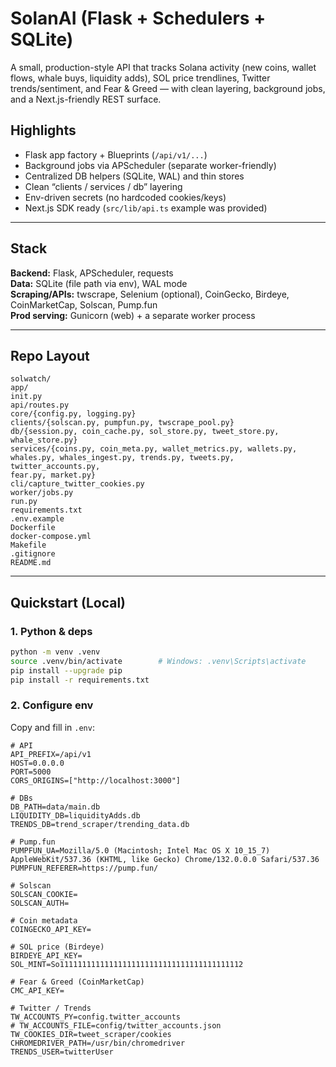 # SolanAI (Flask + Schedulers + SQLite)

A small, production-style API that tracks Solana activity (new coins, wallet flows, whale buys, liquidity adds), SOL price trendlines, Twitter trends/sentiment, and Fear & Greed — with clean layering, background jobs, and a Next.js-friendly REST surface.

## Highlights
- Flask app factory + Blueprints (`/api/v1/...`)
- Background jobs via APScheduler (separate worker-friendly)
- Centralized DB helpers (SQLite, WAL) and thin stores
- Clean “clients / services / db” layering
- Env-driven secrets (no hardcoded cookies/keys)
- Next.js SDK ready (`src/lib/api.ts` example was provided)

---

## Stack
**Backend:** Flask, APScheduler, requests  
**Data:** SQLite (file path via env), WAL mode  
**Scraping/APIs:** twscrape, Selenium (optional), CoinGecko, Birdeye, CoinMarketCap, Solscan, Pump.fun  
**Prod serving:** Gunicorn (web) + a separate worker process

---

## Repo Layout
```
solwatch/
app/
init.py
api/routes.py
core/{config.py, logging.py}
clients/{solscan.py, pumpfun.py, twscrape_pool.py}
db/{session.py, coin_cache.py, sol_store.py, tweet_store.py, whale_store.py}
services/{coins.py, coin_meta.py, wallet_metrics.py, wallets.py,
whales.py, whales_ingest.py, trends.py, tweets.py, twitter_accounts.py,
fear.py, market.py}
cli/capture_twitter_cookies.py
worker/jobs.py
run.py
requirements.txt
.env.example
Dockerfile
docker-compose.yml
Makefile
.gitignore
README.md
```

---

## Quickstart (Local)

### 1. Python & deps
```bash
python -m venv .venv
source .venv/bin/activate        # Windows: .venv\Scripts\activate
pip install --upgrade pip
pip install -r requirements.txt
```

### 2. Configure env

Copy and fill in ```.env```:

```env
# API
API_PREFIX=/api/v1
HOST=0.0.0.0
PORT=5000
CORS_ORIGINS=["http://localhost:3000"]

# DBs
DB_PATH=data/main.db
LIQUIDITY_DB=liquidityAdds.db
TRENDS_DB=trend_scraper/trending_data.db

# Pump.fun
PUMPFUN_UA=Mozilla/5.0 (Macintosh; Intel Mac OS X 10_15_7) AppleWebKit/537.36 (KHTML, like Gecko) Chrome/132.0.0.0 Safari/537.36
PUMPFUN_REFERER=https://pump.fun/

# Solscan
SOLSCAN_COOKIE=
SOLSCAN_AUTH=

# Coin metadata
COINGECKO_API_KEY=

# SOL price (Birdeye)
BIRDEYE_API_KEY=
SOL_MINT=So11111111111111111111111111111111111111112

# Fear & Greed (CoinMarketCap)
CMC_API_KEY=

# Twitter / Trends
TW_ACCOUNTS_PY=config.twitter_accounts
# TW_ACCOUNTS_FILE=config/twitter_accounts.json
TW_COOKIES_DIR=tweet_scraper/cookies
CHROMEDRIVER_PATH=/usr/bin/chromedriver
TRENDS_USER=twitterUser
```